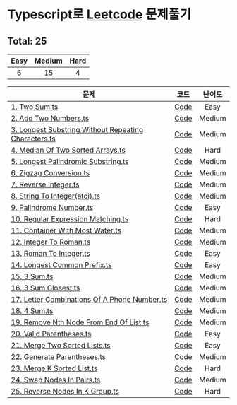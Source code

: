 # Typescript로 [Leetcode](https://leetcode.com/problemset/all/) 문제풀기
  
  ## Total: 25
  
  | Easy | Medium | Hard |
  | :--: | :----: | :--: |
  |  6   |   15   |  4   |
  
  | 문제                                                                                                                               |                                                                   코드                                                                   | 난이도 |
  | ---------------------------------------------------------------------------------------------------------------------------------- | :--------------------------------------------------------------------------------------------------------------------------------------: | :----: |
  [1. Two Sum.ts](https://leetcode.com/problems/two-sum/) | [Code](https://github.com/jewook3617/leetcode-with-typescript/blob/master/src/%230001-two-sum.ts) | Easy
[2. Add Two Numbers.ts](https://leetcode.com/problems/add-two-numbers/) | [Code](https://github.com/jewook3617/leetcode-with-typescript/blob/master/src/%230002-add-two-numbers.ts) | Medium
[3. Longest Substring Without Repeating Characters.ts](https://leetcode.com/problems/longest-substring-without-repeating-characters/) | [Code](https://github.com/jewook3617/leetcode-with-typescript/blob/master/src/%230003-longest-substring-without-repeating-characters.ts) | Medium
[4. Median Of Two Sorted Arrays.ts](https://leetcode.com/problems/median-of-two-sorted-arrays/) | [Code](https://github.com/jewook3617/leetcode-with-typescript/blob/master/src/%230004-median-of-two-sorted-arrays.ts) | Hard
[5. Longest Palindromic Substring.ts](https://leetcode.com/problems/longest-palindromic-substring/) | [Code](https://github.com/jewook3617/leetcode-with-typescript/blob/master/src/%230005-longest-palindromic-substring.ts) | Medium
[6. Zigzag Conversion.ts](https://leetcode.com/problems/zigzag-conversion/) | [Code](https://github.com/jewook3617/leetcode-with-typescript/blob/master/src/%230006-zigzag-conversion.ts) | Medium
[7. Reverse Integer.ts](https://leetcode.com/problems/reverse-integer/) | [Code](https://github.com/jewook3617/leetcode-with-typescript/blob/master/src/%230007-reverse-integer.ts) | Medium
[8. String To Integer(atoi).ts](https://leetcode.com/problems/string-to-integer-atoi/) | [Code](https://github.com/jewook3617/leetcode-with-typescript/blob/master/src/%230008-string-to-integer(atoi).ts) | Medium
[9. Palindrome Number.ts](https://leetcode.com/problems/palindrome-number/) | [Code](https://github.com/jewook3617/leetcode-with-typescript/blob/master/src/%230009-palindrome-number.ts) | Easy
[10. Regular Expression Matching.ts](https://leetcode.com/problems/regular-expression-matching/) | [Code](https://github.com/jewook3617/leetcode-with-typescript/blob/master/src/%230010-regular-expression-matching.ts) | Hard
[11. Container With Most Water.ts](https://leetcode.com/problems/container-with-most-water/) | [Code](https://github.com/jewook3617/leetcode-with-typescript/blob/master/src/%230011-container-with-most-water.ts) | Medium
[12. Integer To Roman.ts](https://leetcode.com/problems/integer-to-roman/) | [Code](https://github.com/jewook3617/leetcode-with-typescript/blob/master/src/%230012-integer-to-roman.ts) | Medium
[13. Roman To Integer.ts](https://leetcode.com/problems/roman-to-integer/) | [Code](https://github.com/jewook3617/leetcode-with-typescript/blob/master/src/%230013-roman-to-integer.ts) | Easy
[14. Longest Common Prefix.ts](https://leetcode.com/problems/longest-common-prefix/) | [Code](https://github.com/jewook3617/leetcode-with-typescript/blob/master/src/%230014-longest-common-prefix.ts) | Easy
[15. 3 Sum.ts](https://leetcode.com/problems/3sum/) | [Code](https://github.com/jewook3617/leetcode-with-typescript/blob/master/src/%230015-3-sum.ts) | Medium
[16. 3 Sum Closest.ts](https://leetcode.com/problems/3sum-closest/) | [Code](https://github.com/jewook3617/leetcode-with-typescript/blob/master/src/%230016-3-sum-closest.ts) | Medium
[17. Letter Combinations Of A Phone Number.ts](https://leetcode.com/problems/letter-combinations-of-a-phone-number/) | [Code](https://github.com/jewook3617/leetcode-with-typescript/blob/master/src/%230017-letter-combinations-of-a-phone-number.ts) | Medium
[18. 4 Sum.ts](https://leetcode.com/problems/4sum/) | [Code](https://github.com/jewook3617/leetcode-with-typescript/blob/master/src/%230018-4-sum.ts) | Medium
[19. Remove Nth Node From End Of List.ts](https://leetcode.com/problems/remove-nth-node-from-end-of-list/) | [Code](https://github.com/jewook3617/leetcode-with-typescript/blob/master/src/%230019-remove-Nth-node-from-end-of-list.ts) | Medium
[20. Valid Parentheses.ts](https://leetcode.com/problems/valid-parentheses/) | [Code](https://github.com/jewook3617/leetcode-with-typescript/blob/master/src/%230020-valid-parentheses.ts) | Easy
[21. Merge Two Sorted Lists.ts](https://leetcode.com/problems/merge-two-sorted-lists/submissions/) | [Code](https://github.com/jewook3617/leetcode-with-typescript/blob/master/src/%230021-merge-two-sorted-lists.ts) | Easy
[22. Generate Parentheses.ts](https://leetcode.com/problems/generate-parentheses/) | [Code](https://github.com/jewook3617/leetcode-with-typescript/blob/master/src/%230022-generate-parentheses.ts) | Medium
[23. Merge K Sorted List.ts](https://leetcode.com/problems/merge-k-sorted-lists/) | [Code](https://github.com/jewook3617/leetcode-with-typescript/blob/master/src/%230023-merge-k-sorted-list.ts) | Hard
[24. Swap Nodes In Pairs.ts](https://leetcode.com/problems/swap-nodes-in-pairs/) | [Code](https://github.com/jewook3617/leetcode-with-typescript/blob/master/src/%230024-swap-nodes-in-pairs.ts) | Medium
[25. Reverse Nodes In K Group.ts](https://leetcode.com/problems/reverse-nodes-in-k-group/) | [Code](https://github.com/jewook3617/leetcode-with-typescript/blob/master/src/%230025-reverse-nodes-in-k-group.ts) | Hard
  